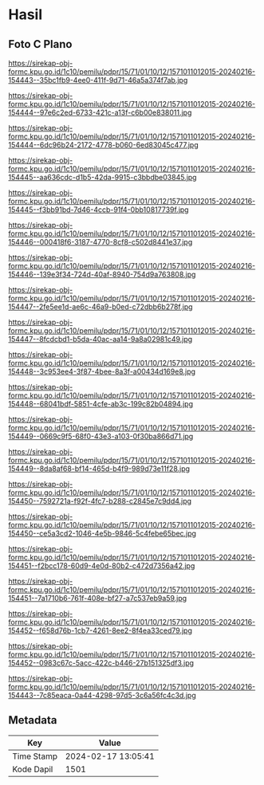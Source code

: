 # Hasil

## Foto C Plano

https://sirekap-obj-formc.kpu.go.id/1c10/pemilu/pdpr/15/71/01/10/12/1571011012015-20240216-154443--35bc1fb9-4ee0-411f-9d71-46a5a374f7ab.jpg

https://sirekap-obj-formc.kpu.go.id/1c10/pemilu/pdpr/15/71/01/10/12/1571011012015-20240216-154444--97e6c2ed-6733-421c-a13f-c6b00e838011.jpg

https://sirekap-obj-formc.kpu.go.id/1c10/pemilu/pdpr/15/71/01/10/12/1571011012015-20240216-154444--6dc96b24-2172-4778-b060-6ed83045c477.jpg

https://sirekap-obj-formc.kpu.go.id/1c10/pemilu/pdpr/15/71/01/10/12/1571011012015-20240216-154445--aa636cdc-d1b5-42da-9915-c3bbdbe03845.jpg

https://sirekap-obj-formc.kpu.go.id/1c10/pemilu/pdpr/15/71/01/10/12/1571011012015-20240216-154445--f3bb91bd-7d46-4ccb-91f4-0bb10817739f.jpg

https://sirekap-obj-formc.kpu.go.id/1c10/pemilu/pdpr/15/71/01/10/12/1571011012015-20240216-154446--000418f6-3187-4770-8cf8-c502d8441e37.jpg

https://sirekap-obj-formc.kpu.go.id/1c10/pemilu/pdpr/15/71/01/10/12/1571011012015-20240216-154446--139e3f34-724d-40af-8940-754d9a763808.jpg

https://sirekap-obj-formc.kpu.go.id/1c10/pemilu/pdpr/15/71/01/10/12/1571011012015-20240216-154447--2fe5ee1d-ae6c-46a9-b0ed-c72dbb6b278f.jpg

https://sirekap-obj-formc.kpu.go.id/1c10/pemilu/pdpr/15/71/01/10/12/1571011012015-20240216-154447--8fcdcbd1-b5da-40ac-aa14-9a8a02981c49.jpg

https://sirekap-obj-formc.kpu.go.id/1c10/pemilu/pdpr/15/71/01/10/12/1571011012015-20240216-154448--3c953ee4-3f87-4bee-8a3f-a00434d169e8.jpg

https://sirekap-obj-formc.kpu.go.id/1c10/pemilu/pdpr/15/71/01/10/12/1571011012015-20240216-154448--68041bdf-5851-4cfe-ab3c-199c82b04894.jpg

https://sirekap-obj-formc.kpu.go.id/1c10/pemilu/pdpr/15/71/01/10/12/1571011012015-20240216-154449--0669c9f5-68f0-43e3-a103-0f30ba866d71.jpg

https://sirekap-obj-formc.kpu.go.id/1c10/pemilu/pdpr/15/71/01/10/12/1571011012015-20240216-154449--8da8af68-bf14-465d-b4f9-989d73e11f28.jpg

https://sirekap-obj-formc.kpu.go.id/1c10/pemilu/pdpr/15/71/01/10/12/1571011012015-20240216-154450--7592721a-f92f-4fc7-b288-c2845e7c9dd4.jpg

https://sirekap-obj-formc.kpu.go.id/1c10/pemilu/pdpr/15/71/01/10/12/1571011012015-20240216-154450--ce5a3cd2-1046-4e5b-9846-5c4febe65bec.jpg

https://sirekap-obj-formc.kpu.go.id/1c10/pemilu/pdpr/15/71/01/10/12/1571011012015-20240216-154451--f2bcc178-60d9-4e0d-80b2-c472d7356a42.jpg

https://sirekap-obj-formc.kpu.go.id/1c10/pemilu/pdpr/15/71/01/10/12/1571011012015-20240216-154451--7a1710b6-761f-408e-bf27-a7c537eb9a59.jpg

https://sirekap-obj-formc.kpu.go.id/1c10/pemilu/pdpr/15/71/01/10/12/1571011012015-20240216-154452--f658d76b-1cb7-4261-8ee2-8f4ea33ced79.jpg

https://sirekap-obj-formc.kpu.go.id/1c10/pemilu/pdpr/15/71/01/10/12/1571011012015-20240216-154452--0983c67c-5acc-422c-b446-27b151325df3.jpg

https://sirekap-obj-formc.kpu.go.id/1c10/pemilu/pdpr/15/71/01/10/12/1571011012015-20240216-154443--7c85eaca-0a44-4298-97d5-3c6a56fc4c3d.jpg


## Metadata

| Key        | Value               |
| ---------- | ------------------- |
| Time Stamp | 2024-02-17 13:05:41 |
| Kode Dapil | 1501                |



